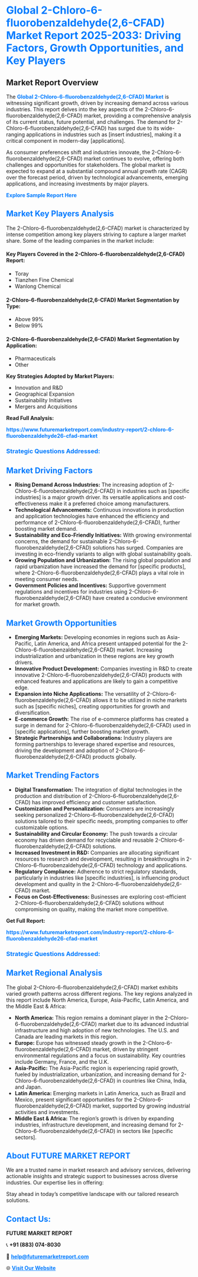 <h1 style="color: #007BFF;">Global 2-Chloro-6-fluorobenzaldehyde(2,6-CFAD) Market Report 2025-2033: Driving Factors, Growth Opportunities, and Key Players</h1>

<section id="overview">
<h2>Market Report Overview</h2>
<p>The <a href="https://www.futuremarketreport.com/industry-report/2-chloro-6-fluorobenzaldehyde26-cfad-market" style="color: #007BFF; text-decoration: none;"><strong>Global 2-Chloro-6-fluorobenzaldehyde(2,6-CFAD) Market</strong></a> is witnessing significant growth, driven by increasing demand across various industries. This report delves into the key aspects of the 2-Chloro-6-fluorobenzaldehyde(2,6-CFAD) market, providing a comprehensive analysis of its current status, future potential, and challenges. The demand for 2-Chloro-6-fluorobenzaldehyde(2,6-CFAD) has surged due to its wide-ranging applications in industries such as [insert industries], making it a critical component in modern-day [applications].</p>
<p>As consumer preferences shift and industries innovate, the 2-Chloro-6-fluorobenzaldehyde(2,6-CFAD) market continues to evolve, offering both challenges and opportunities for stakeholders. The global market is expected to expand at a substantial compound annual growth rate (CAGR) over the forecast period, driven by technological advancements, emerging applications, and increasing investments by major players.</p>
</section>

<section id="overview">
<p><a href="https://www.futuremarketreport.com/request-sample/reportId=47085" style="color: #007BFF; text-decoration: none;"><strong>Explore Sample Report Here</strong></a></p>
</section>

<section id="key-players">
<h2 style="color: #007BFF;">Market Key Players Analysis</h2>
<p>The 2-Chloro-6-fluorobenzaldehyde(2,6-CFAD) market is characterized by intense competition among key players striving to capture a larger market share. Some of the leading companies in the market include:</p>
<h4>Key Players Covered in the 2-Chloro-6-fluorobenzaldehyde(2,6-CFAD) Report:</h4>
<ul><li>Toray</li><li>Tianzhen Fine Chemical</li><li>Wanlong Chemical</li></ul>
<h4>2-Chloro-6-fluorobenzaldehyde(2,6-CFAD) Market Segmentation by Type:</h4>
<ul><li>Above 99%</li><li>Below 99%</li></ul>

<h4>2-Chloro-6-fluorobenzaldehyde(2,6-CFAD) Market Segmentation by Application:</h4>
<ul><li>Pharmaceuticals</li><li>Other</li></ul>
<p><strong>Key Strategies Adopted by Market Players:</strong></p>
<ul>
<li>Innovation and R&D</li>
<li>Geographical Expansion</li>
<li>Sustainability Initiatives</li>
<li>Mergers and Acquisitions</li>
</ul>
</section>

<section>
<p><strong>Read Full Analysis: </strong></p><a href="https://www.futuremarketreport.com/industry-report/2-chloro-6-fluorobenzaldehyde26-cfad-market" style="color: #007BFF; text-decoration: none;"><strong>https://www.futuremarketreport.com/industry-report/2-chloro-6-fluorobenzaldehyde26-cfad-market</strong></a>
<h3 style="color: #007BFF;">Strategic Questions Addressed:</h3>
</section>

<section id="driving-factors">
<h2 style="color: #007BFF;">Market Driving Factors</h2>
<ul>
<li><strong>Rising Demand Across Industries:</strong> The increasing adoption of 2-Chloro-6-fluorobenzaldehyde(2,6-CFAD) in industries such as [specific industries] is a major growth driver. Its versatile applications and cost-effectiveness make it a preferred choice among manufacturers.</li>
<li><strong>Technological Advancements:</strong> Continuous innovations in production and application technologies have enhanced the efficiency and performance of 2-Chloro-6-fluorobenzaldehyde(2,6-CFAD), further boosting market demand.</li>
<li><strong>Sustainability and Eco-Friendly Initiatives:</strong> With growing environmental concerns, the demand for sustainable 2-Chloro-6-fluorobenzaldehyde(2,6-CFAD) solutions has surged. Companies are investing in eco-friendly variants to align with global sustainability goals.</li>
<li><strong>Growing Population and Urbanization:</strong> The rising global population and rapid urbanization have increased the demand for [specific products], where 2-Chloro-6-fluorobenzaldehyde(2,6-CFAD) plays a vital role in meeting consumer needs.</li>
<li><strong>Government Policies and Incentives:</strong> Supportive government regulations and incentives for industries using 2-Chloro-6-fluorobenzaldehyde(2,6-CFAD) have created a conducive environment for market growth.</li>
</ul>
</section>

<section id="growth-opportunities">
<h2 style="color: #007BFF;">Market Growth Opportunities</h2>
<ul>
<li><strong>Emerging Markets:</strong> Developing economies in regions such as Asia-Pacific, Latin America, and Africa present untapped potential for the 2-Chloro-6-fluorobenzaldehyde(2,6-CFAD) market. Increasing industrialization and urbanization in these regions are key growth drivers.</li>
<li><strong>Innovative Product Development:</strong> Companies investing in R&D to create innovative 2-Chloro-6-fluorobenzaldehyde(2,6-CFAD) products with enhanced features and applications are likely to gain a competitive edge.</li>
<li><strong>Expansion into Niche Applications:</strong> The versatility of 2-Chloro-6-fluorobenzaldehyde(2,6-CFAD) allows it to be utilized in niche markets such as [specific niches], creating opportunities for growth and diversification.</li>
<li><strong>E-commerce Growth:</strong> The rise of e-commerce platforms has created a surge in demand for 2-Chloro-6-fluorobenzaldehyde(2,6-CFAD) used in [specific applications], further boosting market growth.</li>
<li><strong>Strategic Partnerships and Collaborations:</strong> Industry players are forming partnerships to leverage shared expertise and resources, driving the development and adoption of 2-Chloro-6-fluorobenzaldehyde(2,6-CFAD) products globally.</li>
</ul>
</section>

<section id="trending-factors">
<h2 style="color: #007BFF;">Market Trending Factors</h2>
<ul>
<li><strong>Digital Transformation:</strong> The integration of digital technologies in the production and distribution of 2-Chloro-6-fluorobenzaldehyde(2,6-CFAD) has improved efficiency and customer satisfaction.</li>
<li><strong>Customization and Personalization:</strong> Consumers are increasingly seeking personalized 2-Chloro-6-fluorobenzaldehyde(2,6-CFAD) solutions tailored to their specific needs, prompting companies to offer customizable options.</li>
<li><strong>Sustainability and Circular Economy:</strong> The push towards a circular economy has driven demand for recyclable and reusable 2-Chloro-6-fluorobenzaldehyde(2,6-CFAD) solutions.</li>
<li><strong>Increased Investment in R&D:</strong> Companies are allocating significant resources to research and development, resulting in breakthroughs in 2-Chloro-6-fluorobenzaldehyde(2,6-CFAD) technology and applications.</li>
<li><strong>Regulatory Compliance:</strong> Adherence to strict regulatory standards, particularly in industries like [specific industries], is influencing product development and quality in the 2-Chloro-6-fluorobenzaldehyde(2,6-CFAD) market.</li>
<li><strong>Focus on Cost-Effectiveness:</strong> Businesses are exploring cost-efficient 2-Chloro-6-fluorobenzaldehyde(2,6-CFAD) solutions without compromising on quality, making the market more competitive.</li>
</ul>
</section>

<section>
<p><strong>Get Full Report: </strong></p><a href="https://www.futuremarketreport.com/industry-report/2-chloro-6-fluorobenzaldehyde26-cfad-market" style="color: #007BFF; text-decoration: none;"><strong>https://www.futuremarketreport.com/industry-report/2-chloro-6-fluorobenzaldehyde26-cfad-market</strong></a>
<h3 style="color: #007BFF;">Strategic Questions Addressed:</h3>
</section>


<section id="regional-analysis">
<h2 style="color: #007BFF;">Market Regional Analysis</h2>
<p>The global 2-Chloro-6-fluorobenzaldehyde(2,6-CFAD) market exhibits varied growth patterns across different regions. The key regions analyzed in this report include North America, Europe, Asia-Pacific, Latin America, and the Middle East & Africa:</p>
<ul>
<li><strong>North America:</strong> This region remains a dominant player in the 2-Chloro-6-fluorobenzaldehyde(2,6-CFAD) market due to its advanced industrial infrastructure and high adoption of new technologies. The U.S. and Canada are leading markets in this region.</li>
<li><strong>Europe:</strong> Europe has witnessed steady growth in the 2-Chloro-6-fluorobenzaldehyde(2,6-CFAD) market, driven by stringent environmental regulations and a focus on sustainability. Key countries include Germany, France, and the U.K.</li>
<li><strong>Asia-Pacific:</strong> The Asia-Pacific region is experiencing rapid growth, fueled by industrialization, urbanization, and increasing demand for 2-Chloro-6-fluorobenzaldehyde(2,6-CFAD) in countries like China, India, and Japan.</li>
<li><strong>Latin America:</strong> Emerging markets in Latin America, such as Brazil and Mexico, present significant opportunities for the 2-Chloro-6-fluorobenzaldehyde(2,6-CFAD) market, supported by growing industrial activities and investments.</li>
<li><strong>Middle East & Africa:</strong> The region’s growth is driven by expanding industries, infrastructure development, and increasing demand for 2-Chloro-6-fluorobenzaldehyde(2,6-CFAD) in sectors like [specific sectors].</li>
</ul>
</section>

<footer>
<h2 style="color: #007BFF;">About FUTURE MARKET REPORT</h2>
<p>We are a trusted name in market research and advisory services, delivering actionable insights and strategic support to businesses across diverse industries. Our expertise lies in offering:</p>

<p>Stay ahead in today’s competitive landscape with our tailored research solutions.</p>

<h2 style="color: #007BFF;">Contact Us:</h2>
<p><strong>FUTURE MARKET REPORT</strong></p>
<p>📞 <strong>+91 (883) 074-8030</strong></p>
<p>📧 <strong><a href="mailto:help@futuremarketreport.com" style="color: #007BFF;">help@futuremarketreport.com</a></strong></p>
<p>🌐 <strong><a href="https://www.futuremarketreport.com/" style="color: #007BFF;">Visit Our Website</a></strong></p>
</footer>